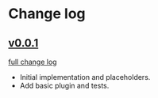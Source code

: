 # Change log

## [v0.0.1](https://github.com/anotherbyte-net/gather-vision/releases/tag/v0.0.1)

[full change log](https://github.com/anotherbyte-net/gather-vision/commits/v0.0.1)

- Initial implementation and placeholders.
- Add basic plugin and tests.
